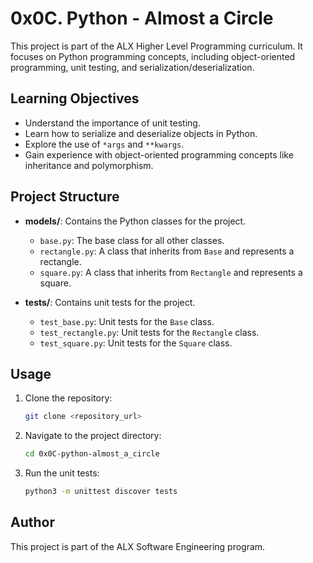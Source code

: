 # 0x0C. Python - Almost a Circle

This project is part of the ALX Higher Level Programming curriculum. It focuses on Python programming concepts, including object-oriented programming, unit testing, and serialization/deserialization.

## Learning Objectives

- Understand the importance of unit testing.
- Learn how to serialize and deserialize objects in Python.
- Explore the use of `*args` and `**kwargs`.
- Gain experience with object-oriented programming concepts like inheritance and polymorphism.

## Project Structure

- **models/**: Contains the Python classes for the project.

  - `base.py`: The base class for all other classes.
  - `rectangle.py`: A class that inherits from `Base` and represents a rectangle.
  - `square.py`: A class that inherits from `Rectangle` and represents a square.

- **tests/**: Contains unit tests for the project.
  - `test_base.py`: Unit tests for the `Base` class.
  - `test_rectangle.py`: Unit tests for the `Rectangle` class.
  - `test_square.py`: Unit tests for the `Square` class.

## Usage

1. Clone the repository:
   ```bash
   git clone <repository_url>
   ```
2. Navigate to the project directory:
   ```bash
   cd 0x0C-python-almost_a_circle
   ```
3. Run the unit tests:
   ```bash
   python3 -m unittest discover tests
   ```

## Author

This project is part of the ALX Software Engineering program.
